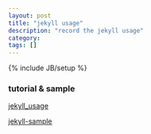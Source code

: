 ```yaml
---
layout: post
title: "jekyll usage"
description: "record the jekyll usage"
category: 
tags: []
---
```

{% include JB/setup %}

### tutorial & sample

[jekyll_usage](http://jekyllcn.com/docs/usage/)


[jekyll-sample](http://blog.lyhdev.com/2012/02/jekyll-github-pages.html)

